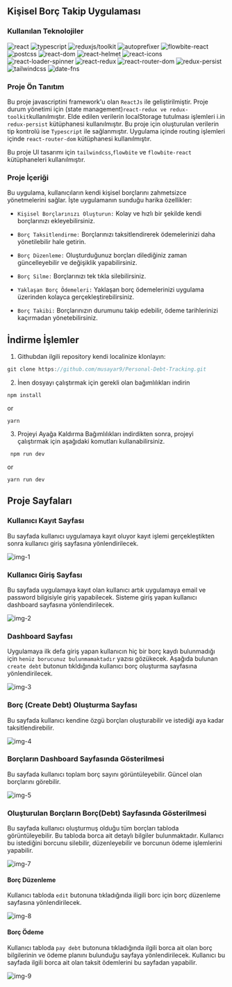## Kişisel Borç Takip Uygulaması

### Kullanılan Teknolojiler

![react](https://img.shields.io/badge/react-18.2.0-lightblue)
![typescript](https://img.shields.io/badge/typescript-5.2.2-blue)
![reduxjs/toolkit](https://img.shields.io/badge/reduxjs/toolkit-2.2.5-green)
![autoprefixer](https://img.shields.io/badge/autoprefixer-10.4.17-yellow)
![flowbite-react](https://img.shields.io/badge/flowbite--react-0.9.0-orange)
![postcss](https://img.shields.io/badge/postcss-8.4.38-purple)
![react-dom](https://img.shields.io/badge/react--dom-18.2.0-lightgrey)
![react-helmet](https://img.shields.io/badge/react--helmet-2.0.5-darkblue)
![react-icons](https://img.shields.io/badge/react--icons-5.2.1-darkgreen)
![react-loader-spinner](https://img.shields.io/badge/react--loader--spinner-6.1.6-darkred)
![react-redux](https://img.shields.io/badge/react--redux-9.1.0-pink)
![react-router-dom](https://img.shields.io/badge/react--router--dom-6.22.1-gold)
![redux-persist](https://img.shields.io/badge/redux--persist-6.0.0-silver)
![tailwindcss](https://img.shields.io/badge/tailwindcss-3.4.4-lightgreen)
![date-fns](https://img.shields.io/badge/date--fns-3.6.0-yellow)

### Proje Ön Tanıtım

Bu proje javascriptini framework'u olan `ReactJs` ile geliştirilmiştir. Proje durum yönetimi için (state management)`react-redux ve redux-toolkit`kullanılmıştır. Elde edilen verilerin localStorage tutulması işlemleri i.in `redux-persist` kütüphanesi kullanılmıştır. Bu proje için oluşturulan verilerin tip kontrolü ise `Typescript` ile sağlanmıştır. Uygulama içinde routing işlemleri içinde `react-router-dom` kütüphanesi kullanılmıştır.

Bu proje UI tasarımı için `tailwindcss`,`flowbite` ve `flowbite-react` kütüphaneleri kullanılmıştır.

### Proje İçeriği

Bu uygulama, kullanıcıların kendi kişisel borçlarını zahmetsizce yönetmelerini sağlar. İşte uygulamanın sunduğu harika özellikler:

- `Kişisel Borçlarınızı Oluşturun:` Kolay ve hızlı bir şekilde kendi borçlarınızı ekleyebilirsiniz.

- `Borç Taksitlendirme:` Borçlarınızı taksitlendirerek ödemelerinizi daha yönetilebilir hale getirin.

- `Borç Düzenleme:` Oluşturduğunuz borçları dilediğiniz zaman güncelleyebilir ve değişiklik yapabilirsiniz.

- `Borç Silme:` Borçlarınızı tek tıkla silebilirsiniz.

- `Yaklaşan Borç Ödemeleri:` Yaklaşan borç ödemelerinizi uygulama üzerinden kolayca gerçekleştirebilirsiniz.

- `Borç Takibi:` Borçlarınızın durumunu takip edebilir, ödeme tarihlerinizi kaçırmadan yönetebilirsiniz.

## İndirme İşlemler

1.  Githubdan ilgili repository kendi localinize klonlayın:

```javascript
git clone https://github.com/musayar9/Personal-Debt-Tracking.git
```

2. İnen dosyayı çalıştırmak için gerekli olan bağımlılıkları indirin

```
npm install
```

or

```
yarn
```

3. Projeyi Ayağa Kaldırma
Bağımlılıkları indirdikten sonra, projeyi çalıştırmak için aşağıdaki komutları kullanabilirsiniz.

```
 npm run dev
```

or

```
yarn run dev
```

## Proje Sayfaları

### Kullanıcı Kayıt Sayfası
 
Bu sayfada kullanıcı uygulamaya kayıt oluyor kayıt işlemi gerçekleştikten sonra kullanıcı giriş sayfasına yönlendirilecek.

![img-1](public/images/1.jpg)

### Kullanıcı Giriş Sayfası
 
Bu sayfada uygulamaya kayıt olan kullanıcı artık uygulamaya email ve password bilgisiyle giriş yapabilecek. Sisteme giriş yapan kullanıcı dashboard sayfasına yönlendirilecek.

![img-2](public/images/2.jpg)


### Dashboard Sayfası

Uygulamaya ilk defa giriş yapan kullanıcın hiç bir borç kaydı bulunmadığı için `henüz borucunuz bulunmamaktadır` yazısı gözükecek. Aşağıda bulunan `create debt` butonun tıkldığında kullanıcı borç oluşturma sayfasına yönlendirilecek.

![img-3](public/images/3.jpg)

### Borç (Create Debt) Oluşturma Sayfası 
 Bu sayfada kullanıcı  kendine özgü borçları oluşturabilir ve istediği aya kadar taksitlendirebilir.

![img-4](public/images/4.jpg)

### Borçların Dashboard Sayfasında Gösterilmesi

Bu sayfada kullanıcı toplam  borç sayını görüntüleyebilir. Güncel olan borçlarını görebilir.

![img-5](public/images/5.jpg)

### Oluşturulan Borçların Borç(Debt) Sayfasında Gösterilmesi

Bu sayfada kullanıcı oluşturmuş olduğu tüm borçları tabloda görüntüleyebilir. Bu tabloda borca ait detaylı bilgiler bulunmaktadır.
Kullanıcı bu istediğini borcunu silebilir, düzenleyebilir ve borcunun ödeme işlemlerini yapabilir.


![img-7](public/images/7.jpg)

   #### Borç Düzenleme
   
   Kullanıcı tabloda ``edit`` butonuna tıkladığında iligili borc için borç düzenleme sayfasına yönlendirilecek.
   
   ![img-8](public/images/8.jpg)
   
   #### Borç Ödeme
   
   Kullanıcı tabloda `pay debt` butonuna tıkladığında ilgili borca ait olan borç bilgilerinin ve ödeme planını bulunduğu sayfaya yönlendirilecek. Kullanıcı bu sayfada ilgili borca ait olan taksit ödemlerini bu sayfadan yapabilir.
   
   ![img-9](public/images/9.jpg)


